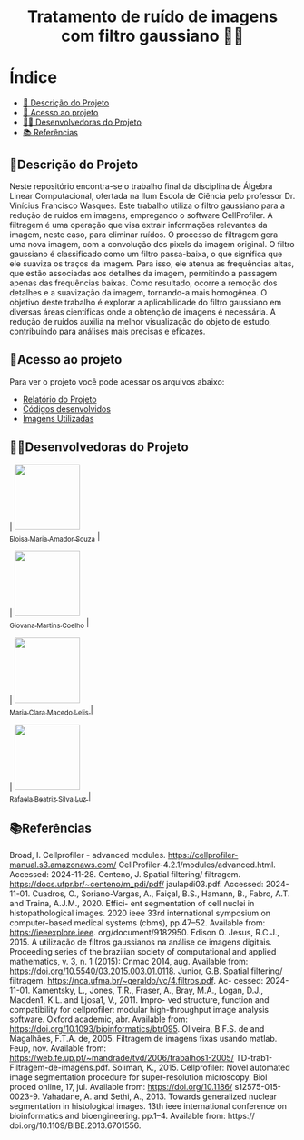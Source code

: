 <h1 align="center">  Tratamento de ruído de imagens com filtro gaussiano 🔬🦠
 </h1>

# Índice 

* [📝 Descrição do Projeto](#descrição-do-projeto)
* [📁 Acesso ao projeto](#acesso-ao-projeto)
* [👩‍💻 Desenvolvedoras do Projeto](#desenvolvedoras-do-projeto)
* [📚 Referências](#referências)

## 📝Descrição do Projeto

Neste repositório encontra-se o trabalho final da disciplina de Álgebra Linear Computacional, ofertada na Ilum Escola de Ciência pelo professor Dr. Vinícius Francisco Wasques. 
Este trabalho utiliza o filtro gaussiano para a redução de ruídos em imagens, empregando o software CellProfiler. A filtragem é uma operação que visa extrair informações relevantes da imagem, neste caso, para eliminar ruídos. O processo de filtragem gera uma nova imagem, com a convolução dos pixels da imagem original. O filtro gaussiano é classificado como um filtro passa-baixa, o que significa que ele suaviza os traços da imagem. Para isso, ele atenua as frequências altas, que estão associadas aos detalhes da imagem, permitindo a passagem apenas das frequências baixas. Como resultado, ocorre a remoção dos detalhes e a suavização da imagem, tornando-a mais homogênea. O objetivo deste trabalho é explorar a aplicabilidade do filtro gaussiano em diversas áreas científicas onde a obtenção de imagens é necessária. A redução de ruídos auxilia na melhor visualização do objeto de estudo, contribuindo para análises mais precisas e eficazes. 

## 📁Acesso ao projeto

Para ver o projeto você pode acessar os arquivos abaixo:
- [Relatório do Projeto](https://github.com/giovana2005/Tratamento_de_imagens_Cellprofiler/blob/main/Relat%C3%B3rio%20do%20Projeto)
- [Códigos desenvolvidos](https://github.com/giovana2005/Tratamento_de_imagens_Cellprofiler/tree/main/codigos_filtro_gaussiano)
- [Imagens Utilizadas](https://github.com/giovana2005/Tratamento_de_imagens_Cellprofiler/tree/main/Imagens_utilizadas)

## 👩‍💻Desenvolvedoras do Projeto

| [<img loading="lazy" src="https://avatars.githubusercontent.com/u/172425341?s=400&u=27f1f6f0257dfea068b3b763758914d077f15952&v=4" width=115><br><sub>Eloisa Maria Amador Souza</sub>](https://github.com/settings/profile) |  

| [<img loading="lazy" src="https://avatars.githubusercontent.com/u/172425607?v=4" width=115><br><sub> Giovana Martins Coelho</sub>](https://github.com/giovana2005) |  

| [<img loading="lazy" src="https://avatars.githubusercontent.com/u/172424981?v=4" width=115><br><sub>Maria Clara Macedo Lelis </sub>](https://github.com/ClaraLelis) | 

| [<img loading="lazy" src="https://avatars.githubusercontent.com/u/172425353?v=4" width=115><br><sub> Rafaela Beatriz Silva Luz </sub>](https://github.com/Rafaela-Luz) | 

## 📚Referências
Broad, I. Cellprofiler - advanced modules. https://cellprofiler-manual.s3.amazonaws.com/
CellProfiler-4.2.1/modules/advanced.html. Accessed: 2024-11-28.
Centeno, J. Spatial filtering/ filtragem. https://docs.ufpr.br/~centeno/m_pdi/pdf/
jaulapdi03.pdf. Accessed: 2024-11-01.
Cuadros, O., Soriano-Vargas, A., Faiçal, B.S., Hamann, B., Fabro, A.T. and Traina, A.J.M., 2020. Effici-
ent segmentation of cell nuclei in histopathological images. 2020 ieee 33rd international symposium on
computer-based medical systems (cbms), pp.47–52. Available from: https://ieeexplore.ieee.
org/document/9182950.
Edison O. Jesus, R.C.J., 2015. A utilização de filtros gaussianos na análise de imagens digitais. Proceeding
series of the brazilian society of computational and applied mathematics, v. 3, n. 1 (2015): Cnmac 2014,
aug. Available from: https://doi.org/10.5540/03.2015.003.01.0118.
Junior, G.B. Spatial filtering/ filtragem. https://nca.ufma.br/~geraldo/vc/4.filtros.pdf. Ac-
cessed: 2024-11-01.
Kamentsky, L., Jones, T.R., Fraser, A., Bray, M.A., Logan, D.J., Madden1, K.L. and Ljosa1, V., 2011. Impro-
ved structure, function and compatibility for cellprofiler: modular high-throughput image analysis software.
Oxford academic, abr. Available from: https://doi.org/10.1093/bioinformatics/btr095.
Oliveira, B.F.S. de and Magalhães, F.T.A. de, 2005. Filtragem de imagens fixas usando matlab. Feup,
nov. Available from: https://web.fe.up.pt/~mandrade/tvd/2006/trabalhos1-2005/
TD-trab1-Filtragem-de-imagens.pdf.
Soliman, K., 2015. Cellprofiler: Novel automated image segmentation procedure for super-resolution
microscopy. Biol proced online, 17, jul. Available from: https://doi.org/10.1186/
s12575-015-0023-9.
Vahadane, A. and Sethi, A., 2013. Towards generalized nuclear segmentation in histological images. 13th
ieee international conference on bioinformatics and bioengineering. pp.1–4. Available from: https://
doi.org/10.1109/BIBE.2013.6701556.
